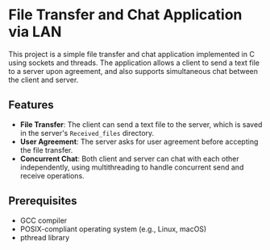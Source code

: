 # File Transfer and Chat Application via LAN

This project is a simple file transfer and chat application implemented in C using sockets and threads. The application allows a client to send a text file to a server upon agreement, and also supports simultaneous chat between the client and server.

## Features

- **File Transfer**: The client can send a text file to the server, which is saved in the server's `Received_files` directory.
- **User Agreement**: The server asks for user agreement before accepting the file transfer.
- **Concurrent Chat**: Both client and server can chat with each other independently, using multithreading to handle concurrent send and receive operations.

## Prerequisites

- GCC compiler
- POSIX-compliant operating system (e.g., Linux, macOS)
- pthread library
